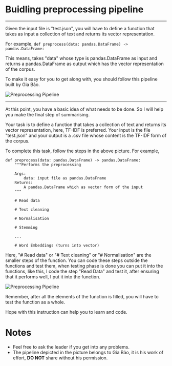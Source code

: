 # Buidling preprocessing pipeline
---
Given the input file is "test.json", you will have to define a function that takes as input a collection of text and returns its vector representation.

For example,
    `def preprocess(data: pandas.DataFrame) -> pandas.DataFrame:`

This means, takes "data" whose type is pandas.DataFrame as input and returns a pandas.DataFrame as output which has the vector representation of the corpus.

To make it easy for you to get along with, you should follow this pipeline built by Gia Bảo. 

![Preprocessing Pipeline](../pipe.png)

---

At this point, you have a basic idea of what needs to be done. So I will help you make the final step of summarising.

Your task is to define a function that takes a collection of text and returns its vector representation, here, TF-IDF is preferred. Your input is the file "test.json" and your output is a .csv file whose content is the TF-IDF form of the corpus.

To complete this task, follow the steps in the above picture. For example,

```
def preprocess(data: pandas.DataFrame) -> pandas.DataFrame:
    """Performs the preprocessing
    
    Args:
        data: input file as pandas.DataFrame
    Returns:
        A pandas.DataFrame which as vector form of the input
    """

    # Read data

    # Text cleaning

    # Normalisation

    # Stemming

    ...

    # Word Embeddings (turns into vector)
``` 

Here, "# Read data" or "# Text cleaning" or "# Normalisation" are the smaller steps of the function. You can code these steps outside the functions and test them, when testing phase is done you can put it into the functions, like this, I code the step "Read Data" and test it, after ensuring that it performs well, I put it into the function.

![Preprocessing Pipeline](../illustration.png)

Remember, after all the elements of the function is filled, you will have to test the function as a whole. 

Hope with this instruction can help you to learn and code. 

# Notes

- Feel free to ask the leader if you get into any problems.
- The pipeline depicted in the picture belongs to Gia Bảo, it is his work of effort, __DO NOT__ share without his permission.

